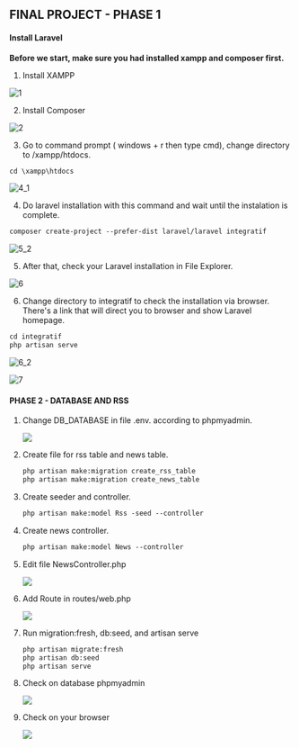 ## FINAL PROJECT - PHASE 1

#### Install Laravel

**Before we start, make sure you had installed xampp and composer first.**

1. Install XAMPP

![1](asset/1.png)



2. Install Composer

![2](asset/2.png)



3. Go to command prompt ( windows + r then type cmd), change directory to /xampp/htdocs.

```markdown
cd \xampp\htdocs
```

![4_1](asset/4_1.png)



4. Do laravel installation with this command and wait until the instalation is complete.

```markdown
composer create-project --prefer-dist laravel/laravel integratif
```

![5_2](asset/5_2.png)



5. After that, check your Laravel installation in File Explorer. 

![6](asset/6.png)



6. Change directory to integratif to check the installation via browser. There's a link that will direct you to browser and show Laravel homepage.

```markdown
cd integratif
php artisan serve
```

![6_2](asset/6_2.png)

![7](asset/7.png)


#### PHASE 2 - DATABASE AND RSS

1. Change DB_DATABASE in file .env. according to phpmyadmin.

   ![](asset/2_1.PNG)



2. Create file for rss table and news table.

   ```markdown
   php artisan make:migration create_rss_table
   php artisan make:migration create_news_table
   
   ```

   

3. Create seeder and controller.

   ```markdown
   php artisan make:model Rss -seed --controller
   ```



4. Create news controller.

   ```markdown
   php artisan make:model News --controller
   ```



5. Edit file NewsController.php

   ![](asset/2_2.PNG)



6. Add Route in routes/web.php

   ![](asset/2_3.PNG)

   

7. Run migration:fresh, db:seed, and artisan serve

   ```markdown
   php artisan migrate:fresh
   php artisan db:seed
   php artisan serve
   ```



8. Check on database phpmyadmin

   ![](asset/2_4.PNG)



9. Check on your browser

   ![](asset/2_5.PNG)
